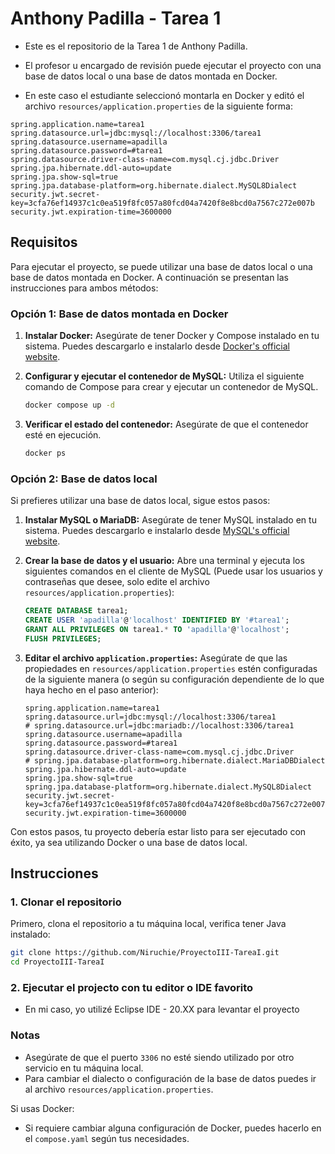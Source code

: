 
# Anthony Padilla - Tarea 1

- Este es el repositorio de la Tarea 1 de Anthony Padilla.

- El profesor u encargado de revisión puede ejecutar el proyecto con una base de datos local o una base de datos montada en Docker.

- En este caso el estudiante seleccionó montarla en Docker y editó el archivo `resources/application.properties` de la siguiente forma:

```
spring.application.name=tarea1
spring.datasource.url=jdbc:mysql://localhost:3306/tarea1
spring.datasource.username=apadilla
spring.datasource.password=#tarea1
spring.datasource.driver-class-name=com.mysql.cj.jdbc.Driver
spring.jpa.hibernate.ddl-auto=update
spring.jpa.show-sql=true
spring.jpa.database-platform=org.hibernate.dialect.MySQL8Dialect
security.jwt.secret-key=3cfa76ef14937c1c0ea519f8fc057a80fcd04a7420f8e8bcd0a7567c272e007b
security.jwt.expiration-time=3600000
```

## Requisitos

Para ejecutar el proyecto, se puede utilizar una base de datos local o una base de datos montada en Docker. A continuación se presentan las instrucciones para ambos métodos:

### Opción 1: Base de datos montada en Docker

1. **Instalar Docker:** Asegúrate de tener Docker y Compose instalado en tu sistema. Puedes descargarlo e instalarlo desde [Docker's official website](https://www.docker.com/get-started).

2. **Configurar y ejecutar el contenedor de MySQL:** Utiliza el siguiente comando de Compose para crear y ejecutar un contenedor de MySQL.

    ```bash
    docker compose up -d
    ```

3. **Verificar el estado del contenedor:** Asegúrate de que el contenedor esté en ejecución.

    ```bash
    docker ps
    ```

### Opción 2: Base de datos local

Si prefieres utilizar una base de datos local, sigue estos pasos:

1. **Instalar MySQL o MariaDB:** Asegúrate de tener MySQL instalado en tu sistema. Puedes descargarlo e instalarlo desde [MySQL's official website](https://dev.mysql.com/downloads/mysql/).

2. **Crear la base de datos y el usuario:** Abre una terminal y ejecuta los siguientes comandos en el cliente de MySQL (Puede usar los usuarios y contraseñas que desee, solo edite el archivo `resources/application.properties`):

    ```sql
    CREATE DATABASE tarea1;
    CREATE USER 'apadilla'@'localhost' IDENTIFIED BY '#tarea1';
    GRANT ALL PRIVILEGES ON tarea1.* TO 'apadilla'@'localhost';
    FLUSH PRIVILEGES;
    ```

3. **Editar el archivo `application.properties`:** Asegúrate de que las propiedades en `resources/application.properties` estén configuradas de la siguiente manera (o según su configuración dependiente de lo que haya hecho en el paso anterior):

    ```properties
    spring.application.name=tarea1
    spring.datasource.url=jdbc:mysql://localhost:3306/tarea1
    # spring.datasource.url=jdbc:mariadb://localhost:3306/tarea1
    spring.datasource.username=apadilla
    spring.datasource.password=#tarea1
    spring.datasource.driver-class-name=com.mysql.cj.jdbc.Driver
    # spring.jpa.database-platform=org.hibernate.dialect.MariaDBDialect
    spring.jpa.hibernate.ddl-auto=update
    spring.jpa.show-sql=true
    spring.jpa.database-platform=org.hibernate.dialect.MySQL8Dialect
    security.jwt.secret-key=3cfa76ef14937c1c0ea519f8fc057a80fcd04a7420f8e8bcd0a7567c272e007b
    security.jwt.expiration-time=3600000
    ```

Con estos pasos, tu proyecto debería estar listo para ser ejecutado con éxito, ya sea utilizando Docker o una base de datos local.

## Instrucciones

### 1. Clonar el repositorio

Primero, clona el repositorio a tu máquina local, verifica tener Java instalado:

```bash
git clone https://github.com/Niruchie/ProyectoIII-TareaI.git
cd ProyectoIII-TareaI
```

### 2. Ejecutar el projecto con tu editor o IDE favorito

- En mi caso, yo utilizé Eclipse IDE - 20.XX para levantar el proyecto

### Notas

- Asegúrate de que el puerto `3306` no esté siendo utilizado por otro servicio en tu máquina local.
- Para cambiar el dialecto o configuración de la base de datos puedes ir al archivo `resources/application.properties`.


Si usas Docker:

- Si requiere cambiar alguna configuración de Docker, puedes hacerlo en el `compose.yaml` según tus necesidades.

